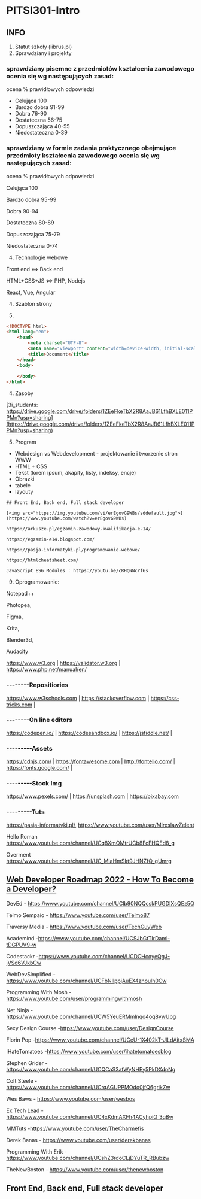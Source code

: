 # PITSI301-Intro

## INFO

1. Statut szkoły (librus.pl)
2. Sprawdziany i projekty

### sprawdziany pisemne z przedmiotów kształcenia zawodowego ocenia się wg następujących zasad:

ocena	% prawidłowych odpowiedzi

- Celująca	100 
- Bardzo dobra	91-99
- Dobra	76-90
- Dostateczna	56-75
- Dopuszczająca	40-55
- Niedostateczna	0-39

### sprawdziany w formie zadania praktycznego obejmujące przedmioty kształcenia zawodowego ocenia się wg następujących zasad:

ocena	% prawidłowych odpowiedzi

Celująca	100 

Bardzo dobra	95-99

Dobra	90-94

Dostateczna	80-89

Dopuszczająca	75-79

Niedostateczna	0-74


4. Technologie webowe

Front end <=> Back end

HTML+CSS+JS <=> PHP, Nodejs

React, Vue, Angular

4. Szablon strony

5.
```html
<!DOCTYPE html>
<html lang="en">
    <head>
        <meta charset="UTF-8">
        <meta name="viewport" content="width=device-width, initial-scale=1.0">
        <title>Document</title>
    </head>
    <body>
    
    </body>
</html>
```

4. Zasoby

[3i_students: https://drive.google.com/drive/folders/1ZEeFkeTbX2R8AaJB61LfhBXLE011PPMn?usp=sharing](https://drive.google.com/drive/folders/1ZEeFkeTbX2R8AaJB61LfhBXLE011PPMn?usp=sharing)

5. Program

- Webdesign vs Webdevelopment - projektowanie i tworzenie stron WWW
- HTML + CSS
- Tekst (lorem ipsum, akapity, listy, indeksy, encje)
- Obrazki
- tabele
- layouty
```
## Front End, Back end, Full stack developer

[<img src="https://img.youtube.com/vi/erEgovG9WBs/sddefault.jpg">](https://www.youtube.com/watch?v=erEgovG9WBs)

https://arkusze.pl/egzamin-zawodowy-kwalifikacja-e-14/

https://egzamin-e14.blogspot.com/

https://pasja-informatyki.pl/programowanie-webowe/

https://htmlcheatsheet.com/

JavaScript ES6 Modules : https://youtu.be/cRHQNNcYf6s

```
9. Oprogramowanie:

Notepad++

Photopea,

Figma,

Krita,

Blender3d,

Audacity

https://www.w3.org | https://validator.w3.org | https://www.php.net/manual/en/
### --------Repositiories
https://www.w3schools.com | https://stackoverflow.com | https://css-tricks.com |
### --------On line editors
https://codepen.io/ | https://codesandbox.io/ | https://jsfiddle.net/ |
### ---------Assets
https://cdnjs.com/ | https://fontawesome.com | http://fontello.com/ | https://fonts.google.com/ |
### ---------Stock Img
https://www.pexels.com/ | https://unsplash.com | https://pixabay.com
### ---------Tuts
https://pasja-informatyki.pl/, https://www.youtube.com/user/MiroslawZelent

Hello Roman https://www.youtube.com/channel/UCq8XmOMtrUCb8FcFHQEd8_g

Overment https://www.youtube.com/channel/UC_MIaHmSkt9JHNZfQ_gUmrg

[Web Developer Roadmap 2022 - How To Become a Developer?](https://duckduckgo.com/?q=How+to+Become+a+Web+Developer+in+2022&t=brave&iax=videos&ia=videos&iai=https%3A%2F%2Fwww.youtube.com%2Fwatch%3Fv%3DFMiPwhfLJCE)
-------------------------------------

DevEd - https://www.youtube.com/channel/UClb90NQQcskPUGDIXsQEz5Q 

Telmo Sempaio - https://www.youtube.com/user/Telmo87

Traversy Media - https://www.youtube.com/user/TechGuyWeb

Academind -https://www.youtube.com/channel/UCSJbGtTlrDami-tDGPUV9-w

Codestackr -https://www.youtube.com/channel/UCDCHcqyeQgJ-jVSd6VJkbCw

WebDevSimplified -https://www.youtube.com/channel/UCFbNIlppjAuEX4znoulh0Cw

Programming With Mosh -https://www.youtube.com/user/programmingwithmosh

Net Ninja -https://www.youtube.com/channel/UCW5YeuERMmlnqo4oq8vwUpg

Sexy Design Course -https://www.youtube.com/user/DesignCourse

Florin Pop -https://www.youtube.com/channel/UCeU-1X402kT-JlLdAitxSMA

IHateTomatoes -https://www.youtube.com/user/ihatetomatoesblog

Stephen Grider -https://www.youtube.com/channel/UCQCaS3atWyNHEy5PkDXdpNg

Colt Steele -https://www.youtube.com/channel/UCrqAGUPPMOdo0jfQ6grikZw

Wes Baws - https://www.youtube.com/user/wesbos

Ex Tech Lead -https://www.youtube.com/channel/UC4xKdmAXFh4ACyhpiQ_3qBw

MMTuts -https://www.youtube.com/user/TheCharmefis

Derek Banas - https://www.youtube.com/user/derekbanas

Programming With Erik -https://www.youtube.com/channel/UCshZ3rdoCLjDYuTR_RBubzw

TheNewBoston - https://www.youtube.com/user/thenewboston 
## Front End, Back end, Full stack developer
